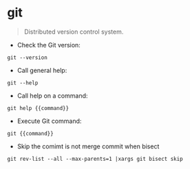 # git

> Distributed version control system.

- Check the Git version:

`git --version`

- Call general help:

`git --help`

- Call help on a command:

`git help {{command}}`

- Execute Git command:

`git {{command}}`

- Skip the comimt is not merge commit when bisect

`git rev-list --all --max-parents=1 |xargs git bisect skip`

